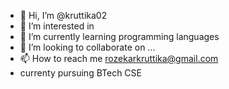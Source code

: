 - 👋 Hi, I’m @kruttika02
- 👀 I’m interested in 
- 🌱 I’m currently learning programming languages
- 💞️ I’m looking to collaborate on ...
- 📫 How to reach me rozekarkruttika@gmail.com
- currenty pursuing BTech CSE

<!---
kruttika02/kruttika02 is a ✨ special ✨ repository because its `README.md` (this file) appears on your GitHub profile.
You can click the Preview link to take a look at your changes.
--->
